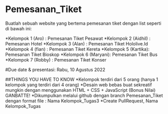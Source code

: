 # Pemesanan_Tiket
Buatlah sebuah website yang bertema pemesanan tiket dengan list seperti di bawah ini:

*Kelompok 1 (Aro)    : Pemesanan Tiket Pesawat
*Kelompok 2 (Aidhil) : Pemesanan Hotel
*Kelompok 3 (Alan)   : Pemesanan Tiket Hololive.Id
*Kelompok 4 (fian)   : Pemesanan Tiket Kereta
*Kelompok 5 (Kartika): Pemesanan Tiket Bioskop
*Kelompok 6 (Maryani): Pemesanan Tiket Bus
*Kelompok 7 (Robby)  : Pemesanan Tiket Konser

#Due date & presentasi: Rabu, 10 Agustus 2022

##THINGS YOU HAVE TO KNOW
*Kelompok terdiri dari 5 orang (hanya 1 kelompok yang terdiri dari 4 orang)
*Desain web bebas buat sekreatif mungkin dengan menggunakan HTML + CSS + JavaScript (Bonus Nilai)
GANBATTE!
*Dikumpulkan melalui github dengan branch Pemesanan_Tiket dengan format file :
Nama Kelompok_Tugas3
*Create PullRequest, Nama Kelompok_Tugas
